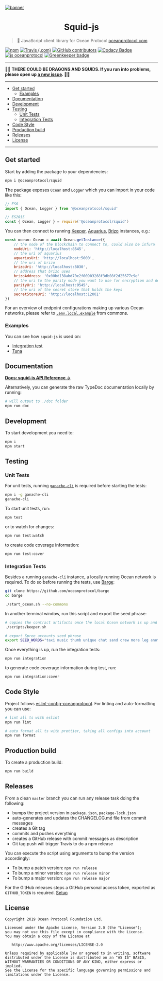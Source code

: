 [![banner](https://raw.githubusercontent.com/oceanprotocol/art/master/github/repo-banner%402x.png)](https://oceanprotocol.com)

<h1 align="center">Squid-js</h1>

> 🦑 JavaScript client library for Ocean Protocol
> [oceanprotocol.com](https://oceanprotocol.com)

[![npm](https://img.shields.io/npm/v/@oceanprotocol/squid.svg)](https://www.npmjs.com/package/@oceanprotocol/squid)
[![Travis (.com)](https://img.shields.io/travis/com/oceanprotocol/squid-js.svg)](https://travis-ci.com/oceanprotocol/squid-js)
[![GitHub contributors](https://img.shields.io/github/contributors/oceanprotocol/squid-js.svg)](https://github.com/oceanprotocol/squid-js/graphs/contributors)
[![Codacy Badge](https://api.codacy.com/project/badge/Grade/8508313231b44b0997ec84898cd6f9db)](https://app.codacy.com/app/ocean-protocol/squid-js?utm_source=github.com&utm_medium=referral&utm_content=oceanprotocol/squid-js&utm_campaign=Badge_Grade_Settings)
[![js oceanprotocol](https://img.shields.io/badge/js-oceanprotocol-7b1173.svg)](https://github.com/oceanprotocol/eslint-config-oceanprotocol)
[![Greenkeeper badge](https://badges.greenkeeper.io/oceanprotocol/squid-js.svg)](https://greenkeeper.io/)

---

**🐲🦑 THERE COULD BE DRAGONS AND SQUIDS. If you run into problems, please open up [a new issue](https://github.com/oceanprotocol/squid-js/issues). 🦑🐲**

---

- [Get started](#get-started)
  - [Examples](#examples)
- [Documentation](#documentation)
- [Development](#development)
- [Testing](#testing)
  - [Unit Tests](#unit-tests)
  - [Integration Tests](#integration-tests)
- [Code Style](#code-style)
- [Production build](#production-build)
- [Releases](#releases)
- [License](#license)

---

## Get started

Start by adding the package to your dependencies:

```bash
npm i @oceanprotocol/squid
```

The package exposes `Ocean` and `Logger` which you can import in your code like this:

```js
// ES6
import { Ocean, Logger } from '@oceanprotocol/squid'

// ES2015
const { Ocean, Logger } = require('@oceanprotocol/squid')
```

You can then connect to running [Keeper](https://github.com/oceanprotocol/keeper-contracts), [Aquarius](https://github.com/oceanprotocol/aquarius), [Brizo](https://github.com/oceanprotocol/brizo) instances, e.g.:

```js
const ocean: Ocean = await Ocean.getInstance({
    // the node of the blockchain to connect to, could also be infura
    nodeUri: 'http://localhost:8545',
    // the uri of aquarius
    aquariusUri: 'http://localhost:5000',
    // the uri of brizo
    brizoUri: 'http://localhost:8030',
    // address that brizo uses
    brizoAddress: '0x00bd138abd70e2f00903268f3db08f2d25677c9e'
    // the uri to the parity node you want to use for encryption and decryption
    parityUri: 'http://localhost:9545',
    // the uri of the secret store that holds the keys
    secretStoreUri: 'http://localhost:12001'
})
```

For an overview of endpoint configurations making up various Ocean networks, please refer to [`.env.local.example`](https://github.com/oceanprotocol/commons/blob/master/client/.env.local.example) from commons.

### Examples

You can see how `squid-js` is used on:

- [Integration test](/src/integration/ocean/)
- [Tuna](https://github.com/oceanprotocol/tuna/tree/develop/node)

## Documentation

**[Docs: squid-js API Reference →](https://docs.oceanprotocol.com/references/squid-js/)**

Alternatively, you can generate the raw TypeDoc documentation locally by running:

```bash
# will output to ./doc folder
npm run doc
```

## Development

To start development you need to:

```bash
npm i
npm start
```

## Testing

### Unit Tests

For unit tests, running [`ganache-cli`](https://github.com/trufflesuite/ganache-cli) is required before starting the tests:

```bash
npm i -g ganache-cli
ganache-cli
```

To start unit tests, run:

```bash
npm test
```

or to watch for changes:

```bash
npm run test:watch
```

to create code coverage information:

```bash
npm run test:cover
```

### Integration Tests

Besides a running `ganache-cli` instance, a locally running Ocean network is required. To do so before running the tests, use [Barge](https://github.com/oceanprotocol/barge):

```bash
git clone https://github.com/oceanprotocol/barge
cd barge

./start_ocean.sh --no-commons
```

In another terminal window, run this script and export the seed phrase:

```bash
# copies the contract artifacts once the local Ocean network is up and running
./scripts/keeper.sh

# export Spree accounts seed phrase
export SEED_WORDS="taxi music thumb unique chat sand crew more leg another off lamp"
```

Once everything is up, run the integration tests:

```bash
npm run integration
```

to generate code coverage information during test, run:

```bash
npm run integration:cover
```

## Code Style

Project follows [eslint-config-oceanprotocol](https://github.com/oceanprotocol/eslint-config-oceanprotocol). For linting and auto-formatting you can use:

```bash
# lint all ts with eslint
npm run lint

# auto format all ts with prettier, taking all configs into account
npm run format
```

## Production build

To create a production build:

```bash
npm run build
```

## Releases

From a clean `master` branch you can run any release task doing the following:

- bumps the project version in `package.json`, `package-lock.json`
- auto-generates and updates the CHANGELOG.md file from commit messages
- creates a Git tag
- commits and pushes everything
- creates a GitHub release with commit messages as description
- Git tag push will trigger Travis to do a npm release

You can execute the script using arguments to bump the version accordingly:

- To bump a patch version: `npm run release`
- To bump a minor version: `npm run release minor`
- To bump a major version: `npm run release major`

For the GitHub releases steps a GitHub personal access token, exported as `GITHUB_TOKEN` is required. [Setup](https://github.com/release-it/release-it#github-releases)

## License

```text
Copyright 2019 Ocean Protocol Foundation Ltd.

Licensed under the Apache License, Version 2.0 (the "License");
you may not use this file except in compliance with the License.
You may obtain a copy of the License at

   http://www.apache.org/licenses/LICENSE-2.0

Unless required by applicable law or agreed to in writing, software
distributed under the License is distributed on an "AS IS" BASIS,
WITHOUT WARRANTIES OR CONDITIONS OF ANY KIND, either express or implied.
See the License for the specific language governing permissions and
limitations under the License.
```

